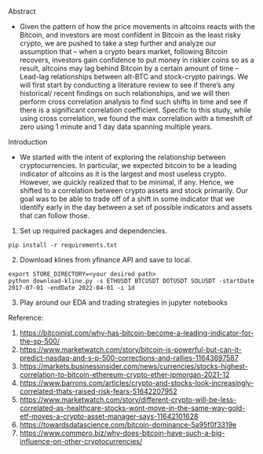 Abstract 
- Given the pattern of how the price movements in altcoins reacts with the Bitcoin, and investors are most confident in Bitcoin as the least risky crypto, we are pushed to take a step further and analyze our assumption that – when a crypto bears market, following Bitcoin recovers, investors gain confidence to put money in riskier coins so as a result, altcoins may lag behind Bitcoin by a certain amount of time – Lead-lag relationships between alt-BTC and stock-crypto pairings. We will first start by conducting a literature review to see if there’s any historical/ recent findings on such relationships, and we will then perform cross correlation analysis to find such shifts in time and see if there is a significant correlation coefficient. 
Specific to this study, while using cross correlation, we found the max correlation with a timeshift of zero using 1 minute and 1 day data spanning multiple years.

Introduction
- We started with the intent of exploring the relationship between cryptocurrencies. In particular, we expected bitcoin to be a leading indicator of altcoins as it is the largest and most useless crypto. However, we quickly realized that to be minimal, if any. Hence, we shifted to a correlation between crypto assets and stock primarily. Our goal was to be able to trade off of a shift in some indicator that we identify early in the day between a set of possible indicators and assets that can follow those. 

1. Set up required packages and dependencies.
```
pip install -r requirements.txt
```
2. Download klines from yfinance API and save to local.
```
export STORE_DIRECTORY=<your desired path>
python download-kline.py -s ETHUSDT BTCUSDT DOTUSDT SOLUSDT -startDate 2017-07-01 -endDate 2022-04-01 -i 1d
```
3. Play around our EDA and trading strategies in jupyter notebooks


Reference: 
1. https://bitcoinist.com/why-has-bitcoin-become-a-leading-indicator-for-the-sp-500/
2. https://www.marketwatch.com/story/bitcoin-is-powerful-but-can-it-predict-nasdaq-and-s-p-500-corrections-and-rallies-11643697587
3. https://markets.businessinsider.com/news/currencies/stocks-highest-correlation-to-bitcoin-ethereum-crypto-ether-jpmorgan-2021-12  
4. https://www.barrons.com/articles/crypto-and-stocks-look-increasingly-correlated-thats-raised-risk-fears-51642207952 
5. https://www.marketwatch.com/story/different-crypto-will-be-less-correlated-as-healthcare-stocks-wont-move-in-the-same-way-gold-etf-moves-a-crypto-asset-manager-says-11642101628 
6. https://towardsdatascience.com/bitcoin-dominance-5a95f0f3319e 
7. https://www.commpro.biz/why-does-bitcoin-have-such-a-big-influence-on-other-cryptocurrencies/ 

